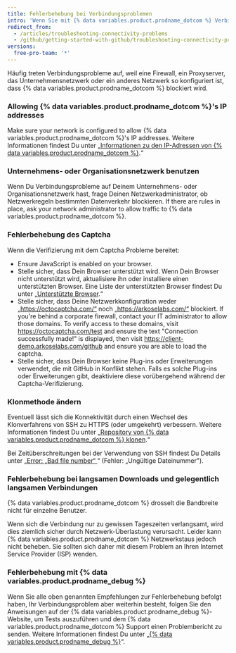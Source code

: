 ```yaml
---
title: Fehlerbehebung bei Verbindungsproblemen
intro: 'Wenn Sie mit {% data variables.product.prodname_dotcom %} Verbindungsprobleme haben, sollten Sie zunächst versuchen, das Problem zu beheben, indem Sie den typischen Fehlerursachen auf den Grund gehen. Danach können Sie das Problem mit dem {% data variables.product.prodname_debug %}-Tool diagnostizieren und dem Support einen Bericht senden.'
redirect_from:
  - /articles/troubleshooting-connectivity-problems
  - /github/getting-started-with-github/troubleshooting-connectivity-problems
versions:
  free-pro-team: '*'
---
```

Häufig treten Verbindungsprobleme auf, weil eine Firewall, ein Proxyserver, das Unternehmensnetzwerk oder ein anderes Netzwerk so konfiguriert ist, dass {% data variables.product.prodname_dotcom %} blockiert wird.

### Allowing {% data variables.product.prodname_dotcom %}'s IP addresses

Make sure your network is configured to allow {% data variables.product.prodname_dotcom %}'s IP addresses. Weitere Informationen findest Du unter „[Informationen zu den IP-Adressen von {% data variables.product.prodname_dotcom %}](/articles/about-github-s-ip-addresses).“

### Unternehmens- oder Organisationsnetzwerk benutzen

Wenn Du Verbindungsprobleme auf Deinem Unternehmens- oder Organisationsnetzwerk hast, frage Deinen Netzwerkadministrator, ob Netzwerkregeln bestimmten Datenverkehr blockieren. If there are rules in place, ask your network administrator to allow traffic to {% data variables.product.prodname_dotcom %}.

### Fehlerbehebung des Captcha

Wenn die Verifizierung mit dem Captcha Probleme bereitet:
- Ensure JavaScript is enabled on your browser.
- Stelle sicher, dass Dein Browser unterstützt wird. Wenn Dein Browser nicht unterstützt wird, aktualisiere ihn oder installiere einen unterstützten Browser. Eine Liste der unterstützten Browser findest Du unter „[Unterstützte Browser](/articles/supported-browsers).“
- Stelle sicher, dass Deine Netzwerkkonfiguration weder „https://octocaptcha.com/“ noch „https://arkoselabs.com/“ blockiert. If you're behind a corporate firewall, contact your IT administrator to allow those domains. To verify access to these domains, visit https://octocaptcha.com/test and ensure the text "Connection successfully made!" is displayed, then visit https://client-demo.arkoselabs.com/github and ensure you are able to load the captcha.
- Stelle sicher, dass Dein Browser keine Plug-ins oder Erweiterungen verwendet, die mit GitHub in Konflikt stehen. Falls es solche Plug-ins oder Erweiterungen gibt, deaktiviere diese vorübergehend während der Captcha-Verifizierung.

### Klonmethode ändern

Eventuell lässt sich die Konnektivität durch einen Wechsel des Klonverfahrens von SSH zu HTTPS (oder umgekehrt) verbessern. Weitere Informationen findest Du unter „[Repository von {% data variables.product.prodname_dotcom %} klonen](/articles/cloning-a-repository-from-github).“

Bei Zeitüberschreitungen bei der Verwendung von SSH findest Du Details unter „[Error: „Bad file number“ ](/articles/error-bad-file-number)“ (Fehler: „Ungültige Dateinummer").

### Fehlerbehebung bei langsamen Downloads und gelegentlich langsamen Verbindungen

{% data variables.product.prodname_dotcom %} drosselt die Bandbreite nicht für einzelne Benutzer.

Wenn sich die Verbindung nur zu gewissen Tageszeiten verlangsamt, wird dies ziemlich sicher durch Netzwerk-Überlastung verursacht. Leider kann {% data variables.product.prodname_dotcom %} Netzwerkstaus jedoch nicht beheben. Sie sollten sich daher mit diesem Problem an Ihren Internet Service Provider (ISP) wenden.

### Fehlerbehebung mit {% data variables.product.prodname_debug %}

Wenn Sie alle oben genannten Empfehlungen zur Fehlerbehebung befolgt haben, Ihr Verbindungsproblem aber weiterhin besteht, folgen Sie den Anweisungen auf der {% data variables.product.prodname_debug %}-Website, um Tests auszuführen und dem {% data variables.product.prodname_dotcom %} Support einen Problembericht zu senden. Weitere Informationen findest Du unter „[{% data variables.product.prodname_debug %}](https://github-debug.com/)“.
